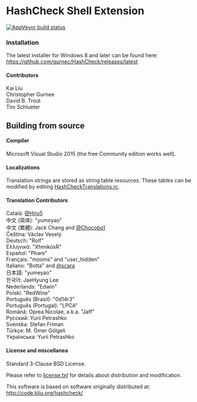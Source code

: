 # HashCheck Shell Extension #

[![AppVeyor build status](https://ci.appveyor.com/api/projects/status/github/gurnec/HashCheck?branch=master&svg=true)](https://ci.appveyor.com/project/gurnec/HashCheck)

### Installation ###

The latest installer for Windows 8 and later can be found here:  
<https://github.com/gurnec/HashCheck/releases/latest>

#### Contributors ####

Kai Liu  
Christopher Gurnee  
David B. Trout  
Tim Schlueter


## Building from source ##

#### Compiler ####

Microsoft Visual Studio 2015 (the free Community edition works well).

#### Localizations ####

Translation strings are stored as string table resources. These tables can be modified by editing [HashCheckTranslations.rc](HashCheckTranslations.rc).

#### Translation Contributors ####

Català: [@Hiro5](https://github.com/Hiro5)  
中文 (简体): "yumeyao"  
中文 (繁體): Jack Chang and [@Chocobo1](https://github.com/Chocobo1)  
Čeština: Václav Veselý  
Deutsch: "Rolf"  
Ελληνικά: "XhmikosR"  
Español: "Phare"  
Français: "mooms" and "user_hidden"  
Italiano: "Botta" and [@scara](https://github.com/scara)  
日本語: "yumeyao"  
한국어: JaeHyung Lee  
Nederlands: "Edwin"  
Polski: "RedWine"  
Português (Brasil): "0d14r3"  
Português (Portugal): "LPCA"  
Română: Oprea Nicolae, a.k.a. "Jaff"  
Pусский: Yurii Petrashko  
Svenska: Stefan Friman  
Türkçe: M. Ömer Gölgeli  
Yкраїнська: Yurii Petrashko

#### License and miscellanea ####

Standard 3-Clause BSD License.

Please refer to [license.txt](license.txt) for details about distribution and modification.

This software is based on software originally distributed at:  
<http://code.kliu.org/hashcheck/>
